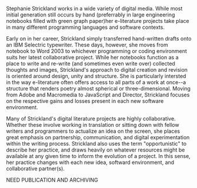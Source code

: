 Stephanie Strickland works in a wide variety of digital media. While most initial generation still occurs by hand (preferrably in large engineering notebooks filled with green graph paper)her e-literature projects take place in many different programming languages and software contexts.

Early on in her career, Strickland simply transferred hand-written drafts onto an IBM Selectric typewriter. These days, however, she moves from notebook to Word 2003 to whichever programming or coding environment suits her latest collaborative project. While her notebooks function as a place to write and re-write (and sometimes even write over) collected thoughts and images, Strickland's approach to digital creation and revision is oriented around design, unity and structure. She is particularly intersted in the way e-literature often offers access to all parts of a work at once--a structure that renders poetry almost spherical or three-dimensional. Moving from Adobe and Macromedia to JavaScript and Director, Strickland focuses on the respective gains and losses present in each new software environment.

Many of Strickland's digital literature projects are highly collaborative. Whether these involve working in translation or sitting down with fellow writers and programmers to actualize an idea on the screen, she places great emphasis on partnership, communication, and digital experimentation within the writing process. Strickland also uses the term "opportunistic" to describe her practice, and draws heavily on whatever resources might be available at any given time to inform the evolution of a project. In this sense, her practice changes with each new idea, softward environment, and collaborative partner(s).

 NEED PUBLICATION AND ARCHIVING